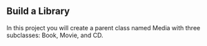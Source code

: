 ## Build a Library

In this project you will create a parent class named Media with three subclasses: Book, Movie, and CD.
